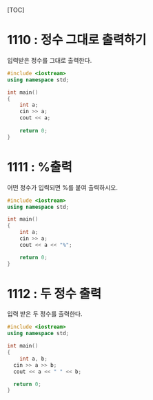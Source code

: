 [TOC]

# 1110 : 정수 그대로 출력하기

입력받은 정수를 그대로 출력한다.

```c++
#include <iostream>
using namespace std;  

int main() 
{
	int a;
	cin >> a;
 	cout << a;
   
 	return 0;
}
```

# 1111 : %출력

어떤 정수가 입력되면 %를 붙여 출력하시오.

```c++
#include <iostream>
using namespace std;  

int main() 
{
	int a;
	cin >> a;
 	cout << a << "%";

 	return 0;
}
```

# 1112 : 두 정수 출력

입력 받은 두 정수를 출력한다.

``` c++
#include <iostream>
using namespace std;  

int main() 
{
	int a, b;
  cin >> a >> b;
  cout << a << " " << b;

  return 0;
}
```
